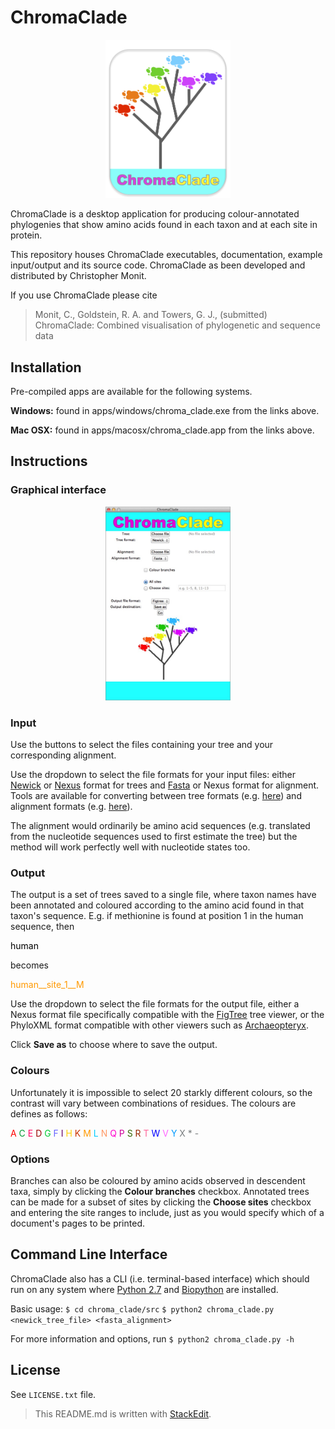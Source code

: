 # ChromaClade

<p align="center">
<img src="docs/logo.jpg" alt="ChromaClade" width="200"/>
</p>

ChromaClade is a desktop application for producing  colour-annotated phylogenies that show amino acids found in each taxon and at each site in protein.

This repository houses ChromaClade executables, documentation, example input/output and its source code. ChromaClade as been developed and distributed by Christopher Monit.

If you use ChromaClade please cite
> Monit, C., Goldstein, R. A. and Towers, G. J., (submitted) ChromaClade: Combined visualisation of phylogenetic and sequence data 



## Installation
Pre-compiled apps are available for the following systems.

**Windows:** found in apps/windows/chroma_clade.exe from the links above.

**Mac OSX:** found in apps/macosx/chroma_clade.app from the links above.

## Instructions
### Graphical interface

<p align="center">
<img src="docs/gui.jpg" alt="GUI" width="200"/>
</p>


### Input
Use the buttons to select the files containing your tree and your corresponding alignment. 

Use the dropdown to select the file formats for your input files: either [Newick](https://en.wikipedia.org/wiki/Newick_format) or [Nexus](https://en.wikipedia.org/wiki/Nexus_file) format for trees and [Fasta](https://en.wikipedia.org/wiki/FASTA_format) or Nexus format for alignment. Tools are available for converting between tree formats (e.g. [here](http://phylogeny.lirmm.fr/phylo_cgi/data_converter.cgi)) and alignment formats (e.g. [here](https://www.ebi.ac.uk/Tools/sfc/emboss_seqret/)).

The alignment would ordinarily be amino acid sequences (e.g. translated from the nucleotide sequences used to first estimate the tree) but the method will work perfectly well with nucleotide states too. 

### Output

The output is a set of trees saved to a single file, where taxon names have been annotated and coloured according to the amino acid found in that taxon's sequence. E.g. if methionine is found at position 1 in the human sequence, then 

<font color="black">human</font>

becomes

<font color="#FF9900">human__site_1__M</font>

Use the dropdown to select the file formats for the output file, either a Nexus format file specifically compatible with the [FigTree](http://tree.bio.ed.ac.uk/software/figtree/) tree viewer, or the PhyloXML format compatible with other viewers such as [Archaeopteryx](https://sites.google.com/site/cmzmasek/home/software/archaeopteryx).

Click **Save as** to choose where to save the output.

### Colours

Unfortunately it is impossible to select 20 starkly different colours, so the contrast will vary between combinations of residues. The colours are defines as follows:

<font color="#FF0000">A</font>
<font color="#009933">C</font>
<font color="#FF0066">E</font>
<font color="#990000">D</font>
<font color="#00CC33">G</font>
<font color="#6666FF">F</font>
<font color="#660066">I</font>
<font color="#FFCC00">H</font>
<font color="#CC3300">K</font>
<font color="#FF9900">M</font>
<font color="#00CCFF">L</font>
<font color="#FF9966">N</font>
<font color="#FF00CC">Q</font>
<font color="#CC0099">P</font>
<font color="#336600">S</font>
<font color="#992600">R</font>
<font color="#FF6699">T</font>
<font color="#0000FF">W</font>
<font color="#FF66FF">V</font>
<font color="#0099FF">Y</font>
<font color="#797D7F">X</font>
<font color="#797D7F">\*</font>
<font color="#797D7F">-</font>


### Options

Branches can also be coloured by amino acids observed in descendent taxa, simply by clicking the **Colour branches** checkbox. Annotated trees can be made for a subset of sites by clicking the **Choose sites** checkbox and entering the site ranges to include, just as you would specify which of a document's pages to be printed.

## Command Line Interface

ChromaClade also has a CLI (i.e. terminal-based interface) which should run on any system where [Python 2.7](https://www.python.org/downloads/) and [Biopython](https://pypi.org/project/biopython/) are installed.

Basic usage:
`$ cd chroma_clade/src`
`$ python2 chroma_clade.py <newick_tree_file> <fasta_alignment>`

For more information and options, run 
`$ python2 chroma_clade.py -h`

## License 

See `LICENSE.txt` file.

> This README.md is written with [StackEdit](https://stackedit.io/).
